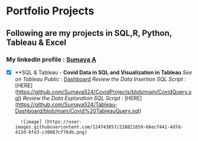 # Portfolio Projects 

## Following are my projects in SQL,R, Python, Tableau & Excel
### **My linkedln profile** : [Sumaya A](https://www.linkedin.com/in/sumaya-abdullathif)
- [x] **SQL & Tableau -
     **Covid Data in SQL and Visualization in Tableau**
     *See on Tableau Public* : [Dashboard](https://public.tableau.com/app/profile/sumaya.abdullathif/viz/CovidDasboard_16760608598840/Dashboard1)
     *Review the Data Insertion SQL Script* : [HERE] (https://github.com/Sumaya524/CovidProjects/blob/main/CovidQuery.sql) 
      *Review the Data Exploration SQL Script* : [HERE] (https://github.com/Sumaya524/Tableau-Dashboard/blob/main/Covid%20TableauQuery.sql)
      
        ![image] (https://user-images.githubusercontent.com/124743857/218821659-66ecf441-4d7d-413d-8fe3-c30087cf76db.png)
      
       
       
       
    


       
    








